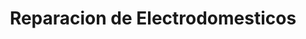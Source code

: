 ---
title: "Reparacion de Electrodomesticos"
url: /ciudad-autonoma-de-buenos-aires/reparacion-de-electrodomesticos/
shop: piezas de automóviles
---